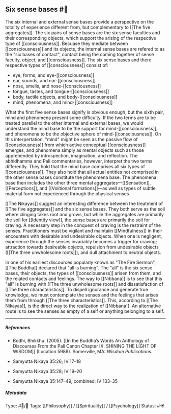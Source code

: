 ## Six sense bases  #🧠 

The six internal and external sense bases provide a perspective on the totality of experience different from, but complementary to [[The five aggregates]]. The six pairs of sense bases are the six sense faculties and their corresponding objects, which support the arising of the respective type of [[consciousness]]. Becuase they mediate between [[consciousness]] and its objects, the internal sense bases are refered to as the "six bases of contact", contact being the coming together of sense faculty, object, and [[consciousness]]. The six sense bases and there respective types of [[consciousness]] consist of:

- eye, forms, and eye-[[consciousness]]
- ear, sounds, and ear-[[consciousness]]
- nose, smells, and nose-[[consciousness]]
- tongue, tastes, and tongue-[[consciousness]]
- body, tactile objects, and body-[[consciousness]]
- mind, phenomena, and mind-[[consciousness]]

What the first five sense bases signify is obvious enough, but the sixth pair, mind and phenomena present some difficulty. If the two terms are to be treated parellel to the other internal and external bases, we would understand the mind base to be the support for mind-[[consciousness]], and phenomena to be the objective sphere of mind-[[consciousness]]. On this interpertation, "mind" might be seen as the passive flow of [[consciousness]] from which active conceptual [[consciousness]] emerges, and phenomena simply as mental objects such as those apprehended by introspection, imagination, and reflection. The abhidhamma and Pali commentaries, however, interpret the two terms differently. They hold that the mind base comprises all six types of [[consciousness]]. They also hold that all actual entities not comprised in the other sense bases constitute the phenomena base. The phenomena base then includes the other three mental aggregates—[[Sensation]], [[Perceptions]], and [[Volitional formations]]—as well as types of subtle material form not experienced through the physical senses

[[The Nikayas]] suggest an interesting difference between the treatment of [[The five aggregates]] and the six sense bases. They both serve as the soil where clinging takes root and grows, but while the aggregates are primarily the soil for [[Identity view]], the sense bases are primarily the soil for craving. A necessary step in the conquest of craving is the restraint of the senses. Practitioners must be vigilant and maintaiin [[Mindfulness]] in their encounters with desirable and undesirable objects. When one is negligent, experience through the senses invariably becomes a trigger for craving; attraction towards desireable objects, repulsion from undesirable objects ([[The three unwholesome roots]]), and dull attachment to neutral objects.

In one of his earliest discources popularly known as "The Fire Sermon", [[The Buddha]] declared that "all is burning". The "all" is the six sense bases, their objects, the types of [[consciousness]] arisen from them, and the related contacts and feelings. The way to [[Nibbana]] is to see that this "all" is burning with [[The three unwholesome roots]] and dissatisfaction of [[The three characteristics]]. To dispell ignorance and generate true knowledge, we must contemplate the senses and the feelings that arises them from through [[The three characteristics]]. This, according to [[The Nikayas]], is the direct way to the realization of [[Nibbana]]. An alternative route is to see the senses as empty of a self or anything belonging to a self. 

___

##### References

- Bodhi, Bhikkhu. (2005). [[In the Buddha’s Words An Anthology of Discourses From the Pali Canon Chapter IX. SHINING THE LIGHT OF WISDOM]] (Location 5989). Somerville, MA: _Wisdom Publications_.

- Samyutta Nikaya 35:26; IV 17–18

- Samyutta Nikaya 35:28; IV 19–20

- Samyutta Nikaya 35:147–49, combined; IV 133–35

##### Metadata
Type: #🔵/🔵 
Tags: [[Philosophy]] / [[Spirituality]] / [[Psychology]] 
Status: #☀️ 